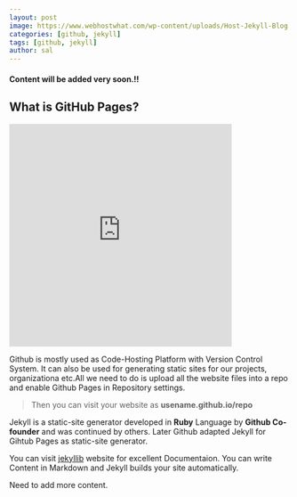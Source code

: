 ```yaml
---
layout: post
image: https://www.webhostwhat.com/wp-content/uploads/Host-Jekyll-Blog.jpg
categories: [github, jekyll]
tags: [github, jekyll]
author: sal
---
```


#### Content will be added very soon.!!

<section id="video" class="video">
  <h1>What is GitHub Pages?</h1>
  <iframe width="400" height="400" src="https://www.youtube.com/embed/2MsN8gpT6jY?showinfo=0" frameborder="0" allowfullscreen></iframe>
</section>

Github is mostly used as Code-Hosting Platform with Version Control System. It can also be used for generating static sites for our projects, organizationa etc.All we need to do is upload all the website files into a repo and enable Github Pages in Repository settings.

> Then you can visit your website as **usename.github.io/repo**

Jekyll is a static-site generator developed in **Ruby** Language by **Github Co-founder** and was continued by others. Later Github  adapted Jekyll for Gihtub Pages as static-site generator.

You can visit [jekyllib](https://jekyllrb.com/) website for excellent Documentaion. You can write Content in Markdown and Jekyll builds your site automatically.

Need to add more content.

